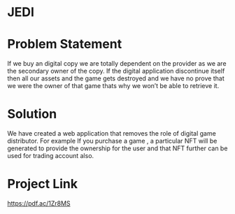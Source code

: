 # JEDI

# Problem Statement

If we buy an digital copy we are totally dependent on the provider as we are the secondary owner of the copy. If the digital application discontinue itself then all our assets and the game gets destroyed and we have no prove that we were the owner of that game thats why we won’t be able to retrieve it.

# Solution

We have created a web application that removes the role of digital game distributor. For example If you purchase a game , a particular NFT will be generated to provide the ownership for the user and that NFT further can be used for trading account also.


# Project Link

https://pdf.ac/1Zr8MS
